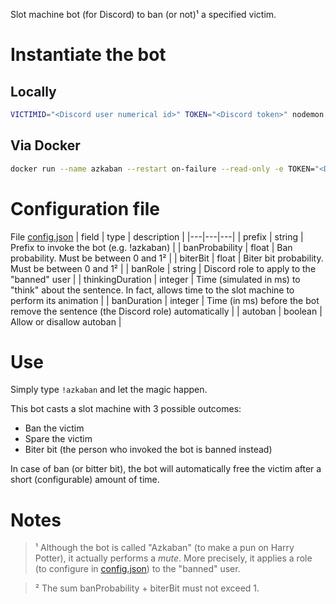 Slot machine bot (for Discord) to ban (or not)¹ a specified victim.

# Instantiate the bot
## Locally
```bash
VICTIMID="<Discord user numerical id>" TOKEN="<Discord token>" nodemon --inspect src/index.js
```

## Via Docker
```bash
docker run --name azkaban --restart on-failure --read-only -e TOKEN="<Discord token>" -e VICTIMID=<Discord user numerical id> azkaban
```

# Configuration file
File [config.json](src/config.json)
| field | type | description |
|---|---|---|
| prefix | string | Prefix to invoke the bot (e.g. !azkaban) |
| banProbability | float | Ban probability. Must be between 0 and 1² |
| biterBit | float | Biter bit probability. Must be between 0 and 1² |
| banRole | string | Discord role to apply to the "banned" user |
| thinkingDuration | integer | Time (simulated in ms) to "think" about the sentence. In fact, allows time to the slot machine to perform its animation |
| banDuration | integer | Time (in ms) before the bot remove the sentence (the Discord role) automatically |
| autoban | boolean | Allow or disallow autoban |


# Use
Simply type `!azkaban` and let the magic happen.

This bot casts a slot machine with 3 possible outcomes:
- Ban the victim
- Spare the victim
- Biter bit (the person who invoked the bot is banned instead)

In case of ban (or bitter bit), the bot will automatically free the victim after a short (configurable) amount of time.

# Notes

> ¹ Although the bot is called "Azkaban" (to make a pun on Harry Potter), it actually performs a *mute*. More precisely, it applies a role (to configure in [config.json](src/config.json)) to the "banned" user.

> ² The sum banProbability + biterBit must not exceed 1.